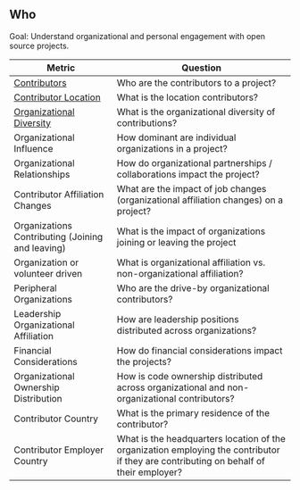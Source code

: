 ## Who

Goal: Understand organizational and personal engagement with open source projects.


Metric | Question
--- | ---
[Contributors](contributors.md) | Who are the contributors to a project?
[Contributor Location](contributor-location.md) | What is the location contributors?
[Organizational Diversity](organizational-diversity.md) | What is the organizational diversity of contributions?
Organizational Influence | How dominant are individual organizations in a project?
Organizational Relationships | How do organizational partnerships / collaborations impact the project?
Contributor Affiliation Changes | What are the impact of job changes (organizational affiliation changes) on a project?
Organizations Contributing (Joining and leaving) | What is the impact of organizations joining or leaving the project
Organization or volunteer driven | What is organizational affiliation vs. non-organizational affiliation?
Peripheral Organizations | Who are the drive-by organizational contributors?
Leadership Organizational Affiliation | How are leadership positions distributed across organizations?
Financial Considerations | How do financial considerations impact the projects?
Organizational Ownership Distribution | How is code ownership distributed across organizational and non-organizational contributors?
Contributor Country | What is the primary residence of the contributor?
Contributor Employer Country | What is the headquarters location of the organization employing the contributor if they are contributing on behalf of their employer?
